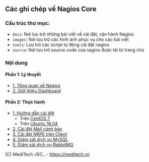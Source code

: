## Các ghi chép về Nagios Core

### Cấu trúc thư mục:

- `docs`: Nơi lưu trữ những bài viết về cài đặt, vận hành Nagios
- `images`: Nơi lưu trữ các hình ảnh phục vụ cho các bài viết
- `tools`: Lưu trữ các script tự động cài đặt nagios
- `source`: Nơi lưu trữ source code của nagios được tải từ trang chủ

### Nội dung

#### Phần 1: Lý thuyết

- [1. Tổng quan về Nagios](docs/lythuyet-nagios/1.TongQuan.md)
- [2. Giới thiệu Dashboard](docs/lythuyet-nagios/2.Dashboard.md)

#### Phần 2: Thực hành

- [1. Hướng dẫn cài đặt](docs/thuchanh-nagios/)
    - Trên [CentOS 7](docs/thuchanh-nagios/1.Setup-CentOS-7.md)
    - Trên [Ubuntu 16.04](docs/thuchanh-nagios/1.Setup-Ubuntu-16.04.md)
- [2. Cài đặt Mail cảnh báo](docs/thuchanh-nagios/2.Setup-Mail-alert.md)
- [3. Cài đặt NRPE trên Client](docs/thuchanh-nagios/3.Setup-NagiosNRPE.md)
- [4. Giám sát dịch vụ MySQL](docs/thuchanh-nagios/4.Monitor-MySQL.md)
- [5. Giám sát dịch vụ RabbitMQ](docs/thuchanh-nagios/5.Monitor-RabbitMQ.md)

(C) MediTech JSC,. - https://meditech.vn